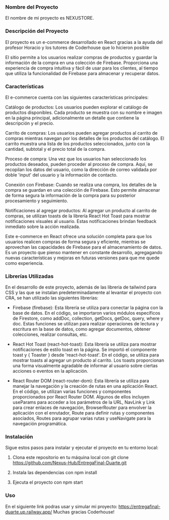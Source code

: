 ### Nombre del Proyecto
El nombre de mi proyecto es NEXUSTORE.

### Descripción del Proyecto
El proyecto es un e-commerce desarrollado en React gracias a la ayuda del profesor Horacio y los tutores de Coderhouse que lo hicieron posible

El sitio permite a los usuarios realizar compras de productos y guardar la información de la compra en una colección de Firebase. Proporciona una experiencia de compra intuitiva y fácil de usar para los clientes, al tiempo que utiliza la funcionalidad de Firebase para almacenar y recuperar datos.

### Características
El e-commerce cuenta con las siguientes características principales:

Catálogo de productos: Los usuarios pueden explorar el catálogo de productos disponibles. Cada producto se muestra con su nombre e imagen en la página principal, adicionalmente un detalle que contiene la descripción y el precio.

Carrito de compras: Los usuarios pueden agregar productos al carrito de compras mientras navegan por los detalles de los productos del catálogo. El carrito muestra una lista de los productos seleccionados, junto con la cantidad, subtotal y el precio total de la compra.

Proceso de compra: Una vez que los usuarios han seleccionado los productos deseados, pueden proceder al proceso de compra. Aquí, se recopilan los datos del usuario, como la dirección de correo validada por doble 'input' del usuario y la información de contacto.

Conexión con Firebase: Cuando se realiza una compra, los detalles de la compra se guardan en una colección de Firebase. Esto permite almacenar de forma segura la información de la compra para su posterior procesamiento y seguimiento.

Notificaciones al agregar productos: Al agregar un producto al carrito de compras, se utilizan toasts de la librería React Hot Toast para mostrar notificaciones visuales al usuario. Estas notificaciones brindan feedback inmediato sobre la acción realizada.

Este e-commerce en React ofrece una solución completa para que los usuarios realicen compras de forma segura y eficiente, mientras se aprovechan las capacidades de Firebase para el almacenamiento de datos. Es un proyecto que pienso mantener en constante desarrollo, agregagando nuevas características y mejoras en futuras versiones para que me quede como experiencia.


### Librerías Utilizadas
En el desarrollo de este proyecto, además de las libreria de tailwind para CSS y las que se instalan predeterminadamente al levantar el proyecto con CRA, se han utilizado las siguientes librerías:

- Firebase (firebase): Esta librería se utiliza para conectar la página con la base de datos. En el código, se importaron varios módulos específicos de Firestore, como addDoc, collection, getDocs, getDoc, query, where y doc. Estas funciones se utilizan para realizar operaciones de lectura y escritura en la base de datos, como agregar documentos, obtener colecciones, realizar consultas, etc.

- React Hot Toast (react-hot-toast): Esta librería se utiliza para mostrar notificaciones de estilo toast en la página. Se importó el componente toast y { Toaster } desde 'react-hot-toast'. En el código, se utiliza para mostrar toasts al agregar un producto al carrito. Los toasts proporcionan una forma visualmente agradable de informar al usuario sobre ciertas acciones o eventos en la aplicación.

- React Router DOM (react-router-dom): Esta librería se utiliza para manejar la navegación y la creación de rutas en una aplicación React. En el código, se utilizan varias funciones y componentes proporcionados por React Router DOM. Algunos de ellos incluyen useParams para acceder a los parámetros de la URL, NavLink y Link para crear enlaces de navegación, BrowserRouter para envolver la aplicación con el enrutador, Route para definir rutas y componentes asociados, Routes para agrupar varias rutas y useNavigate para la navegación programática.

### Instalación
Sigue estos pasos para instalar y ejecutar el proyecto en tu entorno local:

1. Clona este repositorio en tu máquina local con git clone https://github.com/Nexus-Hub/EntregaFinal-Duarte.git

2. Instala las dependencias con npm install

3. Ejecuta el proyecto con npm start

### Uso
En el siguiente link podras usar y simular mi proyecto: https://entregafinal-duarte.up.railway.app/
Muchas gracias Coderhouse!